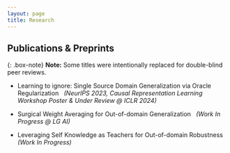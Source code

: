 ```yaml
---
layout: page
title: Research
---
```

## Publications & Preprints

{: .box-note}
**Note:** Some titles were intentionally replaced for double-blind peer reviews. 


- Learning to ignore: Single Source Domain Generalization via Oracle Regularization &nbsp; *(NeurIPS 2023, Causal Representation Learning Workshop Poster & Under Review @ ICLR 2024)* 

- Surgical Weight Averaging for Out-of-domain Generalization  &nbsp; *(Work In Progress @ LG AI)* 

- Leveraging Self Knowledge as Teachers for Out-of-domain Robustness &nbsp; *(Work In Progress)* 